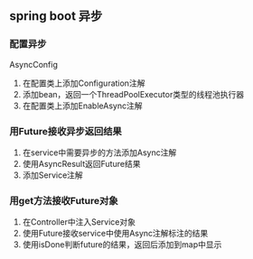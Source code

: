 ## spring boot 异步

### 配置异步
AsyncConfig
1. 在配置类上添加Configuration注解
2. 添加bean，返回一个ThreadPoolExecutor类型的线程池执行器
3. 在配置类上添加EnableAsync注解

### 用Future接收异步返回结果
1. 在service中需要异步的方法添加Async注解
2. 使用AsyncResult返回Future结果
3. 添加Service注解


### 用get方法接收Future对象
1. 在Controller中注入Service对象
2. 使用Future接收service中使用Async注解标注的结果
3. 使用isDone判断future的结果，返回后添加到map中显示